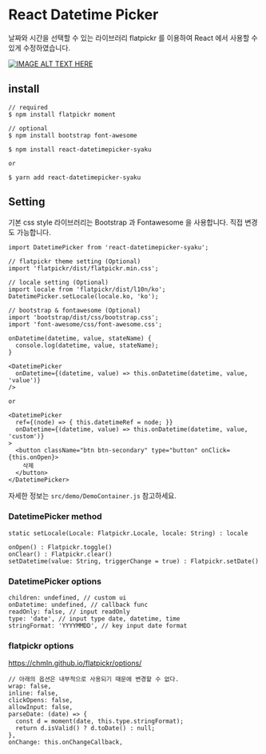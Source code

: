 # React Datetime Picker

날짜와 시간을 선택할 수 있는 라이브러리 flatpickr 를 이용하여 React 에서 사용할 수 있게 수정하였습니다.

[![IMAGE ALT TEXT HERE](http://img.youtube.com/vi/xGZD4L0ne_E/0.jpg)](https://youtu.be/xGZD4L0ne_E)

## install

```
// required
$ npm install flatpickr moment

// optional
$ npm install bootstrap font-awesome

$ npm install react-datetimepicker-syaku

or

$ yarn add react-datetimepicker-syaku
```

## Setting

기본 css style 라이브러리는 Bootstrap 과 Fontawesome 을 사용합니다. 직접 변경도 가능합니다.

```
import DatetimePicker from 'react-datetimepicker-syaku';

// flatpickr theme setting (Optional)
import 'flatpickr/dist/flatpickr.min.css';

// locale setting (Optional)
import locale from 'flatpickr/dist/l10n/ko';
DatetimePicker.setLocale(locale.ko, 'ko');

// bootstrap & fontawesome (Optional)
import 'bootstrap/dist/css/bootstrap.css';
import 'font-awesome/css/font-awesome.css';

onDatetime(datetime, value, stateName) {
  console.log(datetime, value, stateName);
}

<DatetimePicker
  onDatetime={(datetime, value) => this.onDatetime(datetime, value, 'value')}
/>

or

<DatetimePicker
  ref={(node) => { this.datetimeRef = node; }}
  onDatetime={(datetime, value) => this.onDatetime(datetime, value, 'custom')}
>
  <button className="btn btn-secondary" type="button" onClick={this.onOpen}>
    삭제
  </button>
</DatetimePicker>
```

자세한 정보는 `src/demo/DemoContainer.js` 참고하세요.


### DatetimePicker method

```
static setLocale(Locale: Flatpickr.Locale, locale: String) : locale

onOpen() : Flatpickr.toggle()
onClear() : Flatpickr.clear()
setDatetime(value: String, triggerChange = true) : Flatpickr.setDate()
```

### DatetimePicker options

```
children: undefined, // custom ui
onDatetime: undefined, // callback func
readOnly: false, // input readOnly
type: 'date', // input type date, datetime, time
stringFormat: 'YYYYMMDD', // key input date format
```

### flatpickr options

https://chmln.github.io/flatpickr/options/

```
// 아래의 옵션은 내부적으로 사용되기 때문에 변경할 수 없다.
wrap: false,
inline: false,
clickOpens: false,
allowInput: false,
parseDate: (date) => {
  const d = moment(date, this.type.stringFormat);
  return d.isValid() ? d.toDate() : null;
},
onChange: this.onChangeCallback,
```